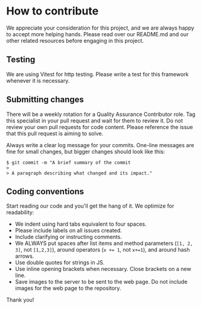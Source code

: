 # How to contribute

We appreciate your consideration for this project, and we are always happy to accept more helping hands. Please read over our README.md and our other related resources before engaging in this project.

## Testing

We are using Vitest for http testing. Please write a test for this framework whenever it is necessary.

## Submitting changes

There will be a weekly rotation for a Quality Assurance Contributor role. Tag this specialist in your pull request and wait for them to review it. Do not review your own pull requests for code content. Please reference the issue that this pull request is aiming to solve.

Always write a clear log message for your commits. One-line messages are fine for small changes, but bigger changes should look like this:

    $ git commit -m "A brief summary of the commit
    > 
    > A paragraph describing what changed and its impact."

## Coding conventions

Start reading our code and you'll get the hang of it. We optimize for readability:

  * We indent using hard tabs equivalent to four spaces.
  * Please include labels on all issues created.
  * Include clarifying or instructing comments.
  * We ALWAYS put spaces after list items and method parameters (`[1, 2, 3]`, not `[1,2,3]`), around operators (`x += 1`, not `x+=1`), and around hash arrows.
  * Use double quotes for strings in JS.
  * Use inline opening brackets when necessary. Close brackets on a new line.
  * Save images to the server to be sent to the web page. Do not include images for the web page to the repository.

Thank you!
